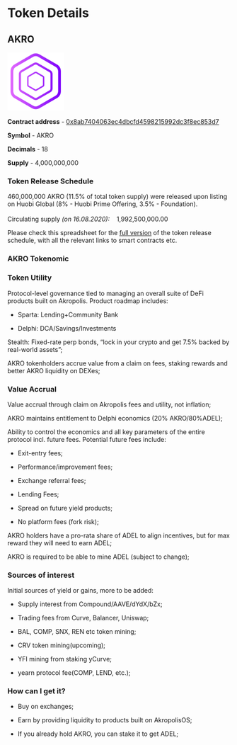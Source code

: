 # Token Details

## **AKRO**

<img width="128" src="/images/logo/akrocmc.png">

**Contract address** - [0x8ab7404063ec4dbcfd4598215992dc3f8ec853d7](https://etherscan.io/address/0x8ab7404063ec4dbcfd4598215992dc3f8ec853d7)

**Symbol** - AKRO

**Decimals** - 18

**Supply** - 4,000,000,000

### Token Release Schedule

460,000,000 AKRO (11.5% of total token supply) were released upon listing on Huobi Global (8% - Huobi Prime Offering, 3.5% - Foundation). 
<br/> 
<br/>
Circulating supply *(on 16.08.2020):* &nbsp;&nbsp; 1,992,500,000.00 <br/> 

Please check this spreadsheet for the [full version](https://docs.google.com/spreadsheets/d/1R7GDIhQeA8SNCl2f5b4rvgzUk0icdsIH6bkhbvnFI3A) of the token release schedule, with all the relevant links to smart contracts etc.

### **AKRO Tokenomic**

### Token Utility

Protocol-level governance tied to managing an overall suite of DeFi products built on Akropolis. Product roadmap includes:

- Sparta: Lending+Community Bank

- Delphi: DCA/Savings/Investments

Stealth: Fixed-rate perp bonds, “lock in your crypto and get 7.5% backed by real-world assets”;

AKRO tokenholders accrue value from a claim on fees, staking rewards and better AKRO liquidity on DEXes;

### Value Accrual

Value accrual through claim on Akropolis fees and utility, not inflation;

AKRO maintains entitlement to Delphi economics (20% AKRO/80%ADEL);

Ability to control the economics and all key parameters of the entire protocol incl. future fees. Potential future fees include:

- Exit-entry fees;

- Performance/improvement fees;

- Exchange referral fees;

- Lending Fees;

- Spread on future yield products;

- No platform fees (fork risk);

AKRO holders have a pro-rata share of ADEL to align incentives, but for max reward they will need to earn ADEL;

AKRO is required to be able to mine ADEL (subject to change);

### Sources of interest

Initial sources of yield or gains, more to be added:

- Supply interest from Compound/AAVE/dYdX/bZx;

- Trading fees from Curve, Balancer, Uniswap;

- BAL, COMP, SNX, REN etc token mining;

- CRV token mining(upcoming);

- YFI mining from staking yCurve;

- yearn protocol fee(COMP, LEND, etc.);

### How can I get it?

- Buy on exchanges;

- Earn by providing liquidity to products built on AkropolisOS;

- If you already hold AKRO, you can stake it to get ADEL;

